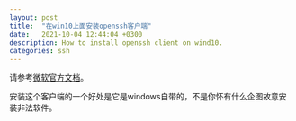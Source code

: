 ```yaml
---
layout: post
title:  "在win10上面安装openssh客户端"
date:   2021-10-04 12:44:04 +0300
description: How to install openssh client on wind10.
categories: ssh
---
```

请参考[微软官方文档](https://docs.microsoft.com/zh-cn/windows-server/administration/openssh/openssh_install_firstuse)。

安装这个客户端的一个好处是它是windows自带的，不是你怀有什么企图故意安装非法软件。